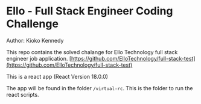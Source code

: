 # Ello - Full Stack Engineer Coding Challenge

Author: Kioko Kennedy

This repo contains the solved chalange for Ello Technology full stack engineer job application.
[https://github.com/ElloTechnology/full-stack-test](https://github.com/ElloTechnology/full-stack-test)

This is a react app (React Version 18.0.0)

The app will be found in the folder ``` /virtual-rc ```. This is the folder to run the react scripts.
